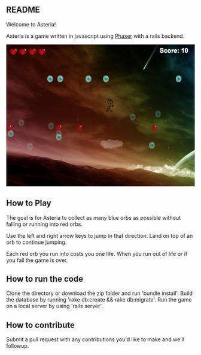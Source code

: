 ## README

Welcome to Asteria! 

Asteria is a game written in javascript using [Phaser](http://phaser.io) with a rails backend. 

![Asteria Screenshot](screenshot.png)

## How to Play

The goal is for Asteria to collect as many blue orbs as possible without falling or running into red orbs. 

Use the left and right arrow keys to jump in that direction. Land on top of an orb to continue jumping. 

Each red orb you run into costs you one life. When you run out of life or if you fall the game is over. 

## How to run the code

Clone the directory or download the zip folder and run 'bundle install'. Build the database by running 'rake db:create && rake db:migrate'. Run the game on a local server by using 'rails server'.

## How to contribute

Submit a pull request with any contributions you'd like to make and we'll followup.

